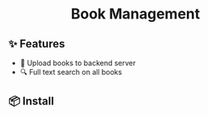 <h1 align="center">Book Management</h1>

## ✨ Features
- 📘 Upload books to backend server
- 🔍 Full text search on all books

## 📦 Install
